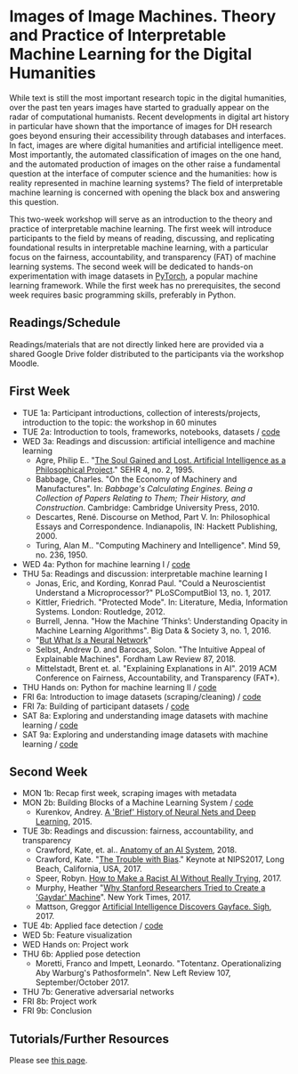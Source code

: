 # Images of Image Machines. Theory and Practice of Interpretable Machine Learning for the Digital Humanities

While text is still the most important research topic in the digital humanities, over the past ten years images have started to gradually appear on the radar of computational humanists. Recent developments in digital art history in particular have shown that the importance of images for DH research goes beyond ensuring their accessibility through databases and interfaces. In fact, images are where digital humanities and artificial intelligence meet. Most importantly, the automated classification of images on the one hand, and the automated production of images on the other raise a fundamental question at the interface of computer science and the humanities: how is reality represented in machine learning systems? The field of interpretable machine learning is concerned with opening the black box and answering this question.

This two-week workshop will serve as an introduction to the theory and practice of interpretable machine learning. The first week will introduce participants to the field by means of reading, discussing, and replicating foundational results in interpretable machine learning, with a particular focus on the fairness, accountability, and transparency (FAT) of machine learning systems. The second week will be dedicated to hands-on experimentation with image datasets in [PyTorch](https://pytorch.org/), a popular machine learning framework. While the first week has no prerequisites, the second week requires basic programming skills, preferably in Python.

## Readings/Schedule

Readings/materials that are not directly linked here are provided via a shared Google Drive folder distributed to the participants via the workshop Moodle.

## First Week

- TUE 1a: Participant introductions, collection of interests/projects, introduction to the topic: the workshop in 60 minutes
- TUE 2a: Introduction to tools, frameworks, notebooks, datasets / [code](https://github.com/zentralwerkstatt/ESU2019/blob/master/A2_Setup.ipynb)
- WED 3a: Readings and discussion: artificial intelligence and machine learning
  - Agre, Philip E.. "[The Soul Gained and Lost. Artificial Intelligence as a Philosophical Project](https://web.stanford.edu/group/SHR/4-2/text/agre.html)." SEHR 4, no. 2, 1995.
  - Babbage, Charles. "On the Economy of Machinery and Manufactures". In: *Babbage's Calculating Engines. Being a Collection of Papers Relating to Them; Their History, and Construction*. Cambridge: Cambridge University Press, 2010.
  - Descartes, René. Discourse on Method, Part V. In: Philosophical Essays and Correspondence. Indianapolis, IN: Hackett Publishing, 2000.
  - Turing, Alan M.. "Computing Machinery and Intelligence". Mind 59, no. 236, 1950.
- WED 4a: Python for machine learning I / [code](https://github.com/zentralwerkstatt/ESU2019/blob/master/A4_Python_1.ipynb)
- THU 5a: Readings and discussion: interpretable machine learning I
  - Jonas, Eric, and Kording, Konrad Paul. "Could a Neuroscientist Understand a Microprocessor?" PLoSComputBiol 13, no. 1, 2017.
  - Kittler, Friedrich. "Protected Mode". In: Literature, Media, Information Systems. London: Routledge, 2012.
  - Burrell, Jenna. "How the Machine ‘Thinks’: Understanding Opacity in Machine Learning Algorithms". Big Data & Society 3, no. 1, 2016.
  - "[But What *Is* a Neural Network](https://www.youtube.com/watch?v=aircAruvnKk)"
  - Selbst, Andrew D. and Barocas, Solon. "The Intuitive Appeal of Explainable Machines". Fordham Law Review 87, 2018.
  - Mittelstadt, Brent  et. al. "Explaining Explanations in AI". 2019 ACM Conference on Fairness, Accountability, and Transparency (FAT*).
- THU Hands on: Python for machine learning II  / [code](https://github.com/zentralwerkstatt/ESU2019/blob/master/A5HO_Python_2.ipynb)
- FRI 6a: Introduction to image datasets (scraping/cleaning) / [code](https://github.com/zentralwerkstatt/ESU2019/blob/master/A6_Dataset_Collection.ipynb)
- FRI 7a:  Building of participant datasets  / [code](https://github.com/zentralwerkstatt/ESU2019/blob/master/A6_Dataset_Collection.ipynb)
- SAT 8a: Exploring and understanding image datasets with machine learning  / [code](https://github.com/zentralwerkstatt/ESU2019/blob/master/A8_Dataset_Exploration.ipynb)
- SAT 9a: Exploring and understanding image datasets with machine learning  / [code](https://github.com/zentralwerkstatt/ESU2019/blob/master/A8_Dataset_Exploration.ipynb)

## Second Week

- MON 1b: Recap first week, scraping images with metadata
- MON 2b: Building Blocks of a Machine Learning System  / [code](https://github.com/zentralwerkstatt/ESU2019/blob/master/B2_MNIST.ipynb)
  - Kurenkov, Andrey. [A 'Brief' History of Neural Nets and Deep Learning](http://www.andreykurenkov.com/writing/ai/a-brief-history-of-neural-nets-and-deep-learning/), 2015.
- TUE 3b: Readings and discussion: fairness, accountability, and transparency
  - Crawford, Kate, et. al.. [Anatomy of an AI System]( https://anatomyof.ai), 2018.
  - Crawford, Kate. "[The Trouble with Bias](https://www.youtube.com/watch?v=fMym_BKWQzk&t=698s)." Keynote at NIPS2017, Long Beach, California, USA, 2017.
  - Speer, Robyn. [How to Make a Racist AI Without Really Trying](https://blog.conceptnet.io/posts/2017/how-to-make-a-racist-ai-without-really-trying/), 2017.
  - Murphy, Heather "[Why Stanford Researchers Tried to Create a 'Gaydar' Machine](https://www.nytimes.com/2017/10/09/science/stanford-sexual-orientation-study.html)". New York Times, 2017.
  - Mattson, Greggor [Artificial Intelligence Discovers Gayface. Sigh](https://greggormattson.com/2017/09/09/artificial-intelligence-discovers-gayface/), 2017.
- TUE 4b: Applied face detection / [code](https://github.com/zentralwerkstatt/ESU2019/blob/master/B4_Faces.ipynb)
- WED 5b: Feature visualization
- WED Hands on: Project work
- THU 6b: Applied pose detection
	- Moretti, Franco and Impett, Leonardo. "Totentanz. Operationalizing Aby Warburg's Pathosformeln". New Left Review 107, September/October 2017.
- THU 7b: Generative adversarial networks
- FRI 8b: Project work
- FRI 9b: Conclusion

## Tutorials/Further Resources

Please see [this page](https://github.com/zentralwerkstatt/teaching/blob/master/more.md).








